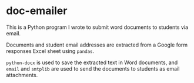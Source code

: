 # doc-emailer
This is a Python program I wrote to submit word documents to students via email.

Documents and student email addresses are extracted from a Google form responses Excel sheet using ```pandas```.

```python-docx``` is used to save the extracted text in Word documents, and ```email``` and ```smtplib``` are used to send the documents to students as email attachments.